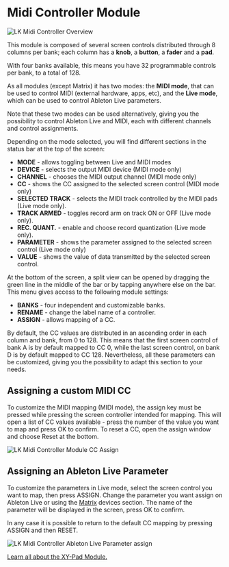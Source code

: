 # Midi Controller Module

![LK Midi Controller Overview](https://www.imaginando.pt/images/products/lk/help/controller/overview.png)

This module is composed of several screen controls distributed through 8 columns per bank; each column has a **knob**, a **button**, a **fader** and a **pad**.

With four banks available, this means you have 32 programmable controls per bank, to a total of 128.

As all modules (except Matrix) it has two modes: the **MIDI mode**, that can be used to control MIDI (external hardware, apps, etc), and the **Live mode**, which can be used to control Ableton Live parameters.

Note that these two modes can be used alternatively, giving you the possibility to control Ableton Live and MIDI, each with different channels and control assignments.

Depending on the mode selected, you will find different sections in the status bar at the top of the screen:

- **MODE** - allows toggling between Live and MIDI modes
- **DEVICE** - selects the output MIDI device (MIDI mode only)
- **CHANNEL** - chooses the MIDI output channel (MIDI mode only)
- **CC** - shows the CC assigned to the selected screen control (MIDI mode only)
- **SELECTED TRACK** - selects the MIDI track controlled by the MIDI pads (Live mode only).
- **TRACK ARMED** - toggles record arm on track ON or OFF (Live mode only).
- **REC. QUANT.** - enable and choose record quantization (Live mode only).
- **PARAMETER** - shows the parameter assigned to the selected screen control (Live mode only)
- **VALUE** - shows the value of data transmitted by the selected screen control.

At the bottom of the screen, a split view can be opened by dragging the green line in the middle of the bar or by tapping anywhere else on the bar. This menu gives access to the following module settings:

- **BANKS** - four independent and customizable banks.
- **RENAME** - change the label name of a controller.
- **ASSIGN** - allows mapping of a CC.

By default, the CC values are distributed in an ascending order in each column and bank, from 0 to 128. This means that the first screen control of bank A is by default mapped to CC 0, while the last screen control, on bank D is by default mapped to CC 128. Nevertheless, all these parameters can be customized, giving you the possibility to adapt this section to your needs.

## Assigning a custom MIDI CC

To customize the MIDI mapping (MIDI mode), the assign key must be pressed while pressing the screen controller intended for mapping. This will open a list of CC values available - press the number of the value you want to map and press OK to confirm. To reset a CC, open the assign window and choose Reset at the bottom.

![LK Midi Controller Module CC Assign](https://www.imaginando.pt/images/products/lk/help/controller/cc-assign.png)

## Assigning an Ableton Live Parameter

To customize the parameters in Live mode, select the screen control you want to map, then press ASSIGN. Change the parameter you want assign on Ableton Live or using the [Matrix](https://www.imaginando.pt/products/lk/help/matrix) devices section. The name of the parameter will be displayed in the screen, press OK to confirm.

In any case it is possible to return to the default CC mapping by pressing ASSIGN and then RESET.

![LK Midi Controller Ableton Live Parameter assign](https://www.imaginando.pt/images/products/lk/help/controller/live-assign.png)

[Learn all about the XY-Pad Module.](https://www.imaginando.pt/products/lk/help/xy-pad)
